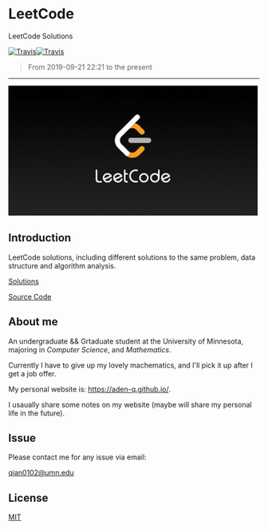 # LeetCode
LeetCode Solutions

[![Travis](https://img.shields.io/badge/language-C++-green.svg)]()[![Travis](https://img.shields.io/badge/language-python-blue.svg)]()

>   From 2019-09-21 22:21 to the present

---

![](https://raw.githubusercontent.com/Aden-Q/blogImages/main/img/202204212149210.jpeg)

## Introduction

LeetCode solutions, including different solutions to the same problem, data structure and algorithm analysis.

[Solutions](./problems)

[Source Code](./code)

## About me

An undergraduate && Grtaduate student at the University of Minnesota, majoring in *Computer Science*, and *Mathematics*.

Currently I have to give up my lovely machematics, and I'll pick it up after I get a job offer.

My personal website is: https://aden-q.github.io/.

 I usaually share some notes on my website (maybe will share my personal life in the future).

## Issue

Please contact me for any issue via email:

<a href="mailto:qian0102@umn.edu">qian0102@umn.edu 

</a>

## License

[MIT](./LICENSE)
